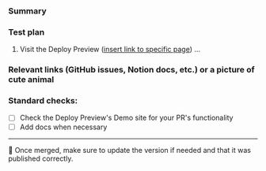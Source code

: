 ### Summary

<!-- Provide a brief summary of the change. -->

### Test plan

1. Visit the Deploy Preview ([insert link to specific page]()) ...

### Relevant links (GitHub issues, Notion docs, etc.) or a picture of cute animal

### Standard checks:

<!-- Please delete any options that reviewers shouldn't check. -->

- [ ] Check the Deploy Preview's Demo site for your PR's functionality
- [ ] Add docs when necessary

---

🧪 Once merged, make sure to update the version if needed and that it was published correctly.
